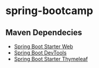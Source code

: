 # spring-bootcamp

## Maven Dependecies

* [Spring Boot Starter Web](https://mvnrepository.com/artifact/org.springframework.boot/spring-boot-starter-web)
* [Spring Boot DevTools](https://mvnrepository.com/artifact/org.springframework.boot/spring-boot-devtools)
* [Spring Boot Starter Thymeleaf](https://mvnrepository.com/artifact/org.springframework.boot/spring-boot-starter-thymeleaf)